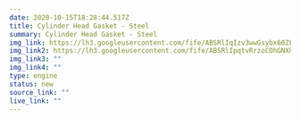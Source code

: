 ```yaml
---
date: 2020-10-15T18:28:44.517Z
title: Cylinder Head Gasket - Steel
summary: Cylinder Head Gasket - Steel
img_link: https://lh3.googleusercontent.com/fife/ABSRlIqIzv3wwGsybx60ZFjX9lU0bo0JUk8GKuP-eh71RLg7p7yktdwm3JKC_zlz9V6MMH6XRo3xGAQFnP5YJpvoVsSpn88Gx303BP4k8DCU8uBFmJWZQt8pR7Nk0B0dLiNhrtGXIWkTikaINpvy9c3P29p5o6VAvBqNSSZ_dHefOBB6vROiK2jp8rUBx967UzscO9MhQgShkcYS9CehzEWO39YcqgRtQlZP7Q6NfWRbnqSpvIsoDuESLGP1DeWrF6dfmZSTfFcIQ8xCMrjgkVXYzLAp4TurOvUeB0SBeILsjI_iBrG7yJuAlk808j5--AvsgqY3KAryBcYseDd6MfmhV0TipTgkq4pezCrP1P4QnJF1ynRdheCyU_zBveOy3L4ifHXiUKjAGMFPN6cw-jiNhlZqFvb7D1U-e1lfjp7swMMyJx4-0NCVtgr3AMiQAfnVoXf0eofkb4Q5uqMpOoQrxiI3vh2oU_kcN0g-ii8vBdU6bY2OuMf9zcKigmOnjQjhIH_PXR-64OHanM9-iOy6FccXmLSOWg4Nj_zUIrPK4kREJ-luY7iiRAU8OrCh3XZeS_49AR5hibMm9Z12_9KslAjYnun0YpRuz80kCKbDHjrzBm2_VF2BeschCE5g4UNQLu_N2ZWV_Z4oflNYrj3N5909TlEiECdkykj3FDAhbCm94QPOZhNo4vyWJjLdDqANz6waibIYLfoxCUCL-Q269ZuxdY8BeIrhow=w795-h666-ft
img_link2: https://lh3.googleusercontent.com/fife/ABSRlIpqtvRrzoCOhGNXhOMt2MGcByJSQxLoozy8h0uuh6Huo3MR2Fn_eOD3bHWJdqFECPP6D6oShSMGKraxYSAI0hroSxt6kEvM5j2OBYg2Votdb1p6M45QzOLgSqo2iSBEFRUWBXQmTA_IltlYiQPEwoRkR2XLd1TfF5dRKRHCbNgR79uX_al60P4soKj2utdSIU0coEi6VfxtZCeaB2H9v66Yx4iScSuxjIs6kXmE_t23lIvYbFACZ0zECfssHOXkkByuLEttSIQWijkjzHYlI7gLhSPhVJZlho8ngk7f8GAMAy0qmTssleV36jPkQKK-FkQnthe93iNTGbgDgBZ0xhcMMfY9WflUkg6tn_XkFN5rMwdvnHkXEko-PKMbevlaX6le5rGZTtTcnEwnKonLld5-430hN4w_gL4Jt6v5l7pStpZxnsmkJi7NgJ_cQcp5RvyuIpgiyz62rgr7TOZ4_DEImuYxpExjkW0gPqzWyGnO1NsGX8P7DqihbpRP7iS14eYPwufmTdX37hBSWGJiSjrDUKwlkqfgP1CR6NuDz5wy6NwRm5eUquBbWf7DKdq6jt6XmEWDEwAB572YB1PAJVUsaZ1in7AI2qRljhjXU-n8d-RvfQ5xzN0Qjmann_70dy7A4sLpoTvgyrzpLiYONzSLQ4rRUqTaGXh7eFZikipSmLZtmQQEJhRJUpW2EIH3-yYLBU3vCTnymzTXjMdXQhbPuJGYP7FBuQ=w795-h666-ft
img_link3: ""
img_link4: ""
type: engine
status: new
source_link: ""
live_link: ""
---
```

